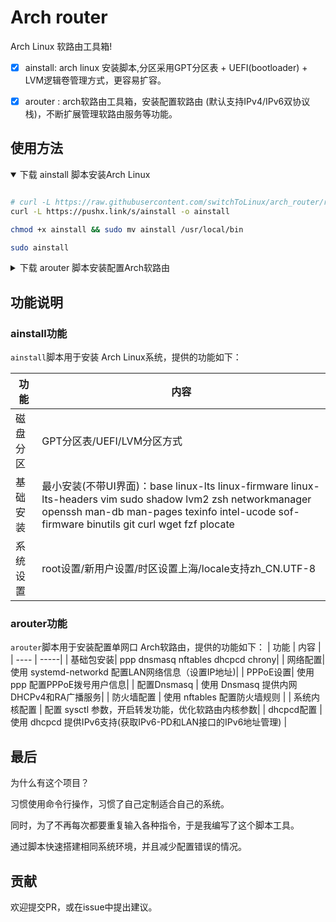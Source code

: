 # Arch router

Arch Linux 软路由工具箱!

- [x] ainstall: arch linux 安装脚本,分区采用GPT分区表 + UEFI(bootloader) + LVM逻辑卷管理方式，更容易扩容。
- [x] arouter : arch软路由工具箱，安装配置软路由 (默认支持IPv4/IPv6双协议栈)，不断扩展管理软路由服务等功能。


## 使用方法

<details open>
  <summary>下载 ainstall 脚本安装Arch Linux</summary>

  ```bash

  # curl -L https://raw.githubusercontent.com/switchToLinux/arch_router/refs/heads/main/scripts/ainstall -o ainstall
  curl -L https://pushx.link/s/ainstall -o ainstall

  chmod +x ainstall && sudo mv ainstall /usr/local/bin

  sudo ainstall
  ```

</details>


<details>
  <summary>下载 arouter 脚本安装配置Arch软路由</summary>

  ```bash
  #curl -L https://raw.githubusercontent.com/switchToLinux/arch_router/refs/heads/main/scripts/arouter -o arouter
  curl -L https://pushx.link/s/arouter -o arouter

  chmod +x arouter && sudo mv arouter /usr/local/bin

  sudo arouter
  ```
</details>

## 功能说明


### ainstall功能

`ainstall`脚本用于安装 Arch Linux系统，提供的功能如下：

| 功能 | 内容 |
| ---- | -----|
| 磁盘分区| GPT分区表/UEFI/LVM分区方式 |
| 基础安装| 最小安装(不带UI界面)：base linux-lts linux-firmware linux-lts-headers vim sudo shadow lvm2 zsh networkmanager openssh  man-db man-pages texinfo  intel-ucode sof-firmware binutils git curl wget fzf plocate |
| 系统设置| root设置/新用户设置/时区设置上海/locale支持zh_CN.UTF-8 |


### arouter功能

`arouter`脚本用于安装配置单网口 Arch软路由，提供的功能如下：
| 功能 | 内容 |
| ---- | -----|
| 基础包安装| ppp dnsmasq nftables dhcpcd chrony|
| 网络配置| 使用 systemd-networkd 配置LAN网络信息（设置IP地址)|
| PPPoE设置| 使用 ppp 配置PPPoE拨号用户信息|
| 配置Dnsmasq | 使用 Dnsmasq 提供内网DHCPv4和RA广播服务|
| 防火墙配置 | 使用 nftables 配置防火墙规则 |
| 系统内核配置 | 配置 sysctl 参数，开启转发功能，优化软路由内核参数|
| dhcpcd配置 | 使用 dhcpcd 提供IPv6支持(获取IPv6-PD和LAN接口的IPv6地址管理) |



## 最后

为什么有这个项目？

习惯使用命令行操作，习惯了自己定制适合自己的系统。

同时，为了不再每次都要重复输入各种指令，于是我编写了这个脚本工具。

通过脚本快速搭建相同系统环境，并且减少配置错误的情况。

## 贡献

欢迎提交PR，或在issue中提出建议。

